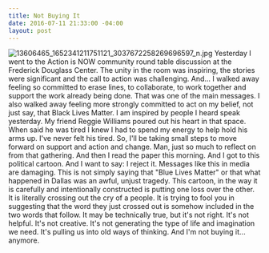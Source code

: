 ```yaml
---
title: Not Buying It
date: 2016-07-11 21:33:00 -04:00
layout: post
---
```


![13606465_1652341211751121_3037672258269696597_n.jpg](/uploads/13606465_1652341211751121_3037672258269696597_n.jpg)
Yesterday I went to the Action is NOW community round table discussion at the Frederick Douglass Center. The unity in the room was inspiring, the stories were significant and the call to action was challenging. And... I walked away feeling so committed to erase lines, to collaborate, to work together and support the work already being done. That was one of the main messages.
I also walked away feeling more strongly committed to act on my belief, not just say, that Black Lives Matter. I am inspired by people I heard speak yesterday. My friend Reggie Williams poured out his heart in that space. When said he was tired I knew I had to spend my energy to help hold his arms up. I've never felt his tired. So, I'll be taking small steps to move forward on support and action and change. Man, just so much to reflect on from that gathering.
And then I read the paper this morning. And I got to this political cartoon. And I want to say: I reject it. Messages like this in media are damaging. This is not simply saying that "Blue Lives Matter" or that what happened in Dallas was an awful, unjust tragedy. This cartoon, in the way it is carefully and intentionally constructed is putting one loss over the other. It is literally crossing out the cry of a people. It is trying to fool you in suggesting that the word they just crossed out is somehow included in the two words that follow. It may be technically true, but it's not right. It's not helpful. It's not creative. It's not generating the type of life and imagination we need. It's pulling us into old ways of thinking. And I'm not buying it... anymore.